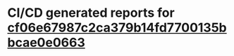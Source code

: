 # CI/CD generated reports for [cf06e67987c2ca379b14fd7700135bbcae0e0663](https://github.com/hydephp/develop/commit/cf06e67987c2ca379b14fd7700135bbcae0e0663)
